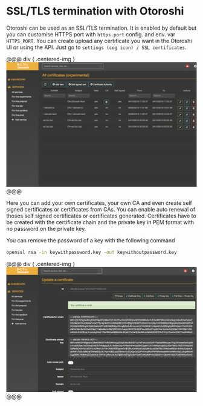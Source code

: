 # SSL/TLS termination with Otoroshi

Otoroshi can be used as an SSL/TLS termination. It is enabled by default but you can customise HTTPS port with `https.port` config. and env. var `HTTPS_PORT`. You can create upload any certificate you want in the Otoroshi UI or using the API. Just go to `settings (cog icon) / SSL certificates`.

@@@ div { .centered-img }
<img src="../img/ssl.png" />
@@@

Here you can add your own certificates, your own CA and even create self signed certificates or certificates from CAs. You can enable auto renewal of thoses self signed certificates or certificates generated. Certificates have to be created with the certificate chain and the private key in PEM format with no password on the private key.

You can remove the password of a key with the following command

```sh
openssl rsa -in keywithpassword.key -out keywithoutpassword.key
```

@@@ div { .centered-img }
<img src="../img/ssl2.png" />
@@@

